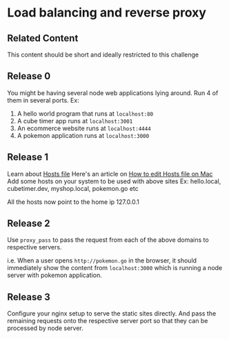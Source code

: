 # Load balancing and reverse proxy

## Related Content
This content should be short and ideally restricted to this challenge

## Release 0
You might be having several node web applications lying around. Run 4 of them in several ports.
Ex:
1. A hello world program that runs at `localhost:80`
2. A cube timer app runs at `localhost:3001`
3. An ecommerce website runs at `localhost:4444`
4. A pokemon application runs at `localhost:3000`


## Release 1
Learn about [Hosts file](https://en.wikipedia.org/wiki/Hosts_file)
Here's an article on [How to edit Hosts file on Mac](https://www.imore.com/how-edit-your-macs-hosts-file-and-why-you-would-want)
Add some hosts on your system to be used with above sites
Ex: hello.local, cubetimer.dev, myshop.local, pokemon.go etc

All the hosts now point to the home ip 127.0.0.1

## Release 2
Use `proxy_pass` to pass the request from each of the above domains to respective servers.

i.e. When a user opens `http://pokemon.go` in the browser, it should immediately show the content from `localhost:3000` which is running a node server with pokemon application.


## Release 3
Configure your nginx setup to serve the static sites directly. And pass the remaining requests onto the respective server port so that they can be processed by node server.
